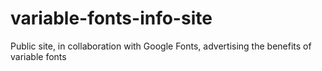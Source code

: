 # variable-fonts-info-site
Public site, in collaboration with Google Fonts, advertising the benefits of variable fonts
